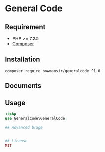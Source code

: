 # General Code

## Requirement
- PHP >= 7.2.5
- [Composer](https://getcomposer.org/)

## Installation
`composer require bowmansir/generalcode ^1.0`

## Documents

## Usage
```php
<?php
use GeneralCode\GeneralCode;

## Advanced Usage


## License
MIT